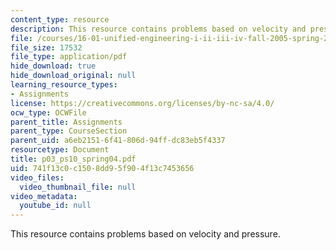 ```yaml
---
content_type: resource
description: This resource contains problems based on velocity and pressure.
file: /courses/16-01-unified-engineering-i-ii-iii-iv-fall-2005-spring-2006/741f13c0c1508dd95f904f13c7453656_p03_ps10_spring04.pdf
file_size: 17532
file_type: application/pdf
hide_download: true
hide_download_original: null
learning_resource_types:
- Assignments
license: https://creativecommons.org/licenses/by-nc-sa/4.0/
ocw_type: OCWFile
parent_title: Assignments
parent_type: CourseSection
parent_uid: a6eb2151-6f41-806d-94ff-dc83eb5f4337
resourcetype: Document
title: p03_ps10_spring04.pdf
uid: 741f13c0-c150-8dd9-5f90-4f13c7453656
video_files:
  video_thumbnail_file: null
video_metadata:
  youtube_id: null
---
```

This resource contains problems based on velocity and pressure.